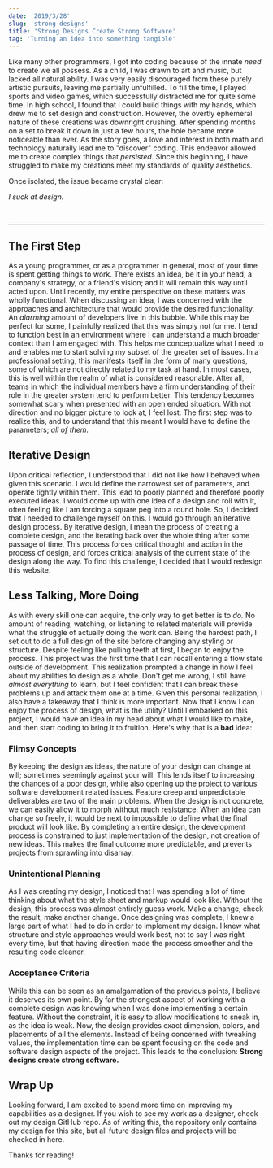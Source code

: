 ```yaml
---
date: '2019/3/28'
slug: 'strong-designs'
title: 'Strong Designs Create Strong Software'
tag: 'Turning an idea into something tangible'
---
```


Like many other programmers, I got into coding because of the innate _need_ to create we all possess.
As a child, I was drawn to art and music, but lacked all natural ability.
I was very easily discouraged from these purely artistic pursuits, leaving me partially unfulfilled.
To fill the time, I played sports and video games, which successfully distracted me for quite some time.
In high school, I found that I could build things with my hands, which drew me to set design and construction.
However, the overtly ephemeral nature of these creations was downright crushing.
After spending months on a set to break it down in just a few hours, the hole became more noticeable than ever.
As the story goes, a love and interest in both math and technology naturally lead me to "discover" coding.
This endeavor allowed me to create complex things that _persisted_.
Since this beginning, I have struggled to make my creations meet my standards of quality aesthetics.

Once isolated, the issue became crystal clear:

_I suck at design._

<br/>

---

## The First Step

As a young programmer, or as a programmer in general, most of your time is spent getting things to work.
There exists an idea, be it in your head, a company's strategy, or a friend's vision; and it will remain this way until acted upon.
Until recently, my entire perspective on these matters was wholly functional.
When discussing an idea, I was concerned with the approaches and architecture that would provide the desired functionality.
An _alarming_ amount of developers live in this bubble.
While this may be perfect for some, I painfully realized that this was simply not for me.
I tend to function best in an environment where I can understand a much broader context than I am engaged with.
This helps me conceptualize what I need to and enables me to start solving my subset of the greater set of issues.
In a professional setting, this manifests itself in the form of many questions, some of which are not directly related to my task at hand.
In most cases, this is well within the realm of what is considered reasonable.
After all, teams in which the individual members have a firm understanding of their role in the greater system tend to perform better.
This tendency becomes somewhat scary when presented with an open ended situation.
With not direction and no bigger picture to look at, I feel lost.
The first step was to realize this, and to understand that this meant I would have to define the parameters; _all of them._

## Iterative Design

Upon critical reflection, I understood that I did not like how I behaved when given this scenario.
I would define the narrowest set of parameters, and operate tightly within them.
This lead to poorly planned and therefore poorly executed ideas.
I would come up with one idea of a design and roll with it, often feeling like I am forcing a square peg into a round hole.
So, I decided that I needed to challenge myself on this.
I would go through an iterative design process.
By iterative design, I mean the process of creating a complete design, and the iterating back over the whole thing after some passage of time.
This process forces critical thought and action in the process of design, and forces critical analysis of the current state of the design along the way.
To find this challenge, I decided that I would redesign this website.

## Less Talking, More Doing

As with every skill one can acquire, the only way to get better is to _do._
No amount of reading, watching, or listening to related materials will provide what the struggle of actually doing the work can.
Being the hardest path, I set out to do a full design of the site before changing any styling or structure.
Despite feeling like pulling teeth at first, I began to enjoy the process.
This project was the first time that I can recall entering a flow state outside of development.
This realization prompted a change in how I feel about my abilities to design as a whole.
Don't get me wrong, I still have _almost everything_ to learn, but I feel confident that I can break these problems up and attack them one at a time.
Given this personal realization, I also have a takeaway that I think is more important.
Now that I know I can enjoy the process of design, what is the utility?
Until I embarked on this project, I would have an idea in my head about what I would like to make, and then start coding to bring it to fruition.
Here's why that is a **bad** idea:

### Flimsy Concepts

By keeping the design as ideas, the nature of your design can change at will; sometimes seemingly against your will.
This lends itself to increasing the chances of a poor design, while also opening up the project to various software development related issues.
Feature creep and unpredictable deliverables are two of the main problems.
When the design is not concrete, we can easily allow it to morph without much resistance.
When an idea can change so freely, it would be next to impossible to define what the final product will look like.
By completing an entire design, the development process is constrained to just implementation of the design, not creation of new ideas.
This makes the final outcome more predictable, and prevents projects from sprawling into disarray.

### Unintentional Planning

As I was creating my design, I noticed that I was spending a lot of time thinking about what the style sheet and markup would look like.
Without the design, this process was almost entirely guess work.
Make a change, check the result, make another change.
Once designing was complete, I knew a large part of what I had to do in order to implement my design.
I knew what structure and style approaches would work best, not to say I was right every time, but that having direction made the process smoother and the resulting code cleaner.

### Acceptance Criteria

While this can be seen as an amalgamation of the previous points, I believe it deserves its own point.
By far the strongest aspect of working with a complete design was knowing when I was done implementing a certain feature.
Without the constraint, it is easy to allow modifications to sneak in, as the idea is weak.
Now, the design provides exact dimension, colors, and placements of all the elements.
Instead of being concerned with tweaking values, the implementation time can be spent focusing on the code and software design aspects of the project.
This leads to the conclusion: **Strong designs create strong software.**

## Wrap Up

Looking forward, I am excited to spend more time on improving my capabilities as a designer.
If you wish to see my work as a designer, check out my <elink to="https://github.com/josephthomashines/design">design GitHub repo.</elink>
As of writing this, the repository only contains my design for this site, but all future design files and projects will be checked in here.

Thanks for reading!
